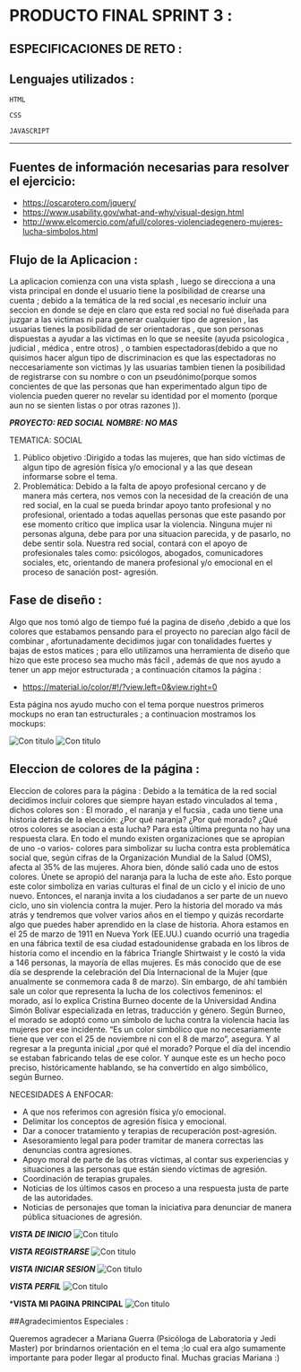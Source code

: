 # PRODUCTO FINAL SPRINT 3 :

## ESPECIFICACIONES DE RETO :

## Lenguajes utilizados :

~~~
HTML
~~~
~~~
CSS
~~~
~~~
JAVASCRIPT
~~~    
***
## Fuentes de información necesarias para resolver el ejercicio:
 * https://oscarotero.com/jquery/
 * https://www.usability.gov/what-and-why/visual-design.html
 * http://www.elcomercio.com/afull/colores-violenciadegenero-mujeres-lucha-simbolos.html

 ## Flujo de la Aplicacion :

 La aplicacion comienza con una vista splash , luego se direcciona a una vista principal en donde el usuario tiene la posibilidad de crearse una cuenta ; debido a la temática de la red social ,es necesario incluir una seccion en donde se deje en claro que esta red social no fué diseñada para juzgar a las victimas ni para generar cualquier tipo de agresion ,  las usuarias tienes la posibilidad de ser orientadoras , que son personas dispuestas a ayudar a las victimas en lo que se neesite (ayuda psicologica , judicial , médica , entre otros) , o tambien espectadoras(debido a que no quisimos hacer algun tipo de discriminacion es que las espectadoras no neccesariamente son victimas )y las usuarias tambien tienen la posibilidad de registrarse con su nombre o con un pseudónimo(porque somos concientes de que las personas que han experimentado algun tipo de violencia pueden querer no revelar su identidad por el momento (porque aun no se sienten listas o por otras razones )).

***PROYECTO: RED SOCIAL***
***NOMBRE: NO MAS***

TEMATICA: SOCIAL
1. Público objetivo :Dirigido a todas las mujeres, que han sido víctimas de algun tipo de agresión física y/o emocional y a las que desean informarse sobre el tema.
2. Problemática: Debido a la falta de apoyo profesional cercano y de manera más certera, nos vemos con la necesidad de la creación de una red social, en la cual se pueda  brindar apoyo tanto profesional y no profesional, orientado  a todas aquellas personas que este pasando por ese momento crítico que implica usar la violencia. Ninguna mujer ni personas alguna, debe para por una situacion parecida, y de pasarlo, no debe sentir sola.
Nuestra red social, contará con el apoyo de profesionales tales como: psicólogos, abogados, comunicadores sociales, etc,  orientando de manera profesional y/o emocional en el proceso de sanación post- agresión.

## Fase de diseño :
 Algo que nos tomó algo de tiempo fué la pagina de diseño ,debido a que los colores que estabamos pensando para el proyecto no parecían algo fácil de combinar , afortunadamente decidimos jugar con tonalidades fuertes y bajas de estos matices ; para ello utilizamos una herramienta de diseño que hizo que este proceso sea mucho más fácil , además de que nos ayudo a tener un app mejor estructurada ; a continuación citamos la página :
*  https://material.io/color/#!/?view.left=0&view.right=0

Esta página nos ayudo mucho con el tema porque nuestros primeros mockups no eran tan estructurales ;
a continuacion mostramos los mockups:

![Con titulo](assets/images/mockup1.jpg)
![Con titulo](assets/images/mockup2.jpg)

## Eleccion de colores de la página :

Eleccion de colores para la página :
Debido a la temática de la red social decidimos incluir colores que siempre hayan estado vinculados al tema , dichos colores son :
El morado , el naranja y el fucsia , cada uno tiene una historia detrás de la elección:
¿Por qué naranja? ¿Por qué morado? ¿Qué otros colores se asocian a esta lucha? Para esta última pregunta no hay una respuesta clara. En todo el mundo existen organizaciones que se apropian de uno -o varios- colores para simbolizar su lucha contra esta problemática social que, según cifras de la Organización Mundial de la Salud (OMS), afecta al 35% de las mujeres. Ahora bien, dónde salió cada uno de estos colores. Únete se apropió del naranja para la lucha de este año. Esto porque este color simboliza en varias culturas el final de un ciclo y el inicio de uno nuevo. Entonces, el naranja invita a los ciudadanos a ser parte de un nuevo ciclo, uno sin violencia contra la mujer. Pero la historia del morado va más atrás y tendremos que volver varios años en el tiempo y quizás recordarte algo que puedes haber aprendido en la clase de historia. Ahora estamos en el 25 de marzo de 1911 en Nueva York (EE.UU.) cuando ocurrió una tragedia en una fábrica textil de esa ciudad estadounidense grabada en los libros de historia como el incendio en la fábrica Triangle Shirtwaist y le costó la vida a 146 personas, la mayoría de ellas mujeres. Es más conocido que de ese día se desprende la celebración del Día Internacional de la Mujer (que anualmente se conmemora cada 8 de marzo). Sin embargo, de ahí también sale un color que representa la lucha de los colectivos femeninos: el morado, así lo explica Cristina Burneo docente de la Universidad Andina Simón Bolívar especializada en letras, traducción y género. Según Burneo, el morado se adoptó como un símbolo de lucha contra la violencia hacia las mujeres por ese incidente. “Es un color simbólico que no necesariamente tiene que ver con el 25 de noviembre ni con el 8 de marzo”, asegura. Y al regresar a la pregunta inicial ¿por qué el morado? Porque el día del incendio se estaban fabricando telas de ese color. Y aunque este es un hecho poco preciso, históricamente hablando, se ha convertido en algo simbólico, según Burneo.




NECESIDADES A ENFOCAR:

* A que nos referimos con agresión física y/o emocional.
* Delimitar los conceptos de agresión física y emocional.
* Dar a conocer tratamiento y terapias de recuperación post-agresión.
* Asesoramiento legal para poder tramitar de manera correctas las denuncias contra agresiones.
* Apoyo moral de parte de las otras víctimas, al contar sus experiencias y situaciones a las personas que están siendo víctimas de agresión.
* Coordinación de terapias grupales.
* Noticias de los últimos casos en proceso a una respuesta justa de parte de las autoridades.
* Noticias de personajes que toman la iniciativa para denunciar de manera pública situaciones de agresión.

***VISTA DE INICIO***
![Con titulo](assets/images/vista_principal.png "titulo")

***VISTA REGISTRARSE***
![Con titulo](assets/images/vista_home.png "titulo")

***VISTA INICIAR SESION***
![Con titulo](assets/images/vista_signup.png "titulo")

***VISTA PERFIL***
![Con titulo](assets/images/vista_signin.png "titulo")

***VISTA MI PAGINA PRINCIPAL**
![Con titulo](assets/images/vista_profile.png "titulo")

##Agradecimientos Especiales :

Queremos agradecer a Mariana Guerra (Psicóloga de Laboratoria y Jedi Master) por brindarnos orientación en el tema ;lo cual era algo sumamente importante para poder llegar al producto final. Muchas gracias Mariana :)
